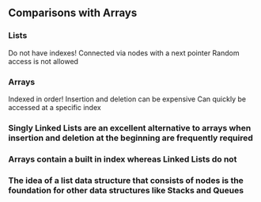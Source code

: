 ﻿## Comparisons with Arrays
### Lists 
Do not have indexes!
Connected via nodes with a next pointer
Random access is not allowed
### Arrays
Indexed in order!
Insertion and deletion can be expensive
Can quickly be accessed at a specific index

### Singly Linked Lists are an excellent alternative to arrays when insertion and deletion at the beginning are frequently required

### Arrays contain a built in index whereas Linked Lists do not

### The idea of a list data structure that consists of nodes is the foundation for other data structures like Stacks and Queues